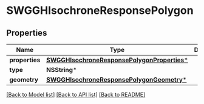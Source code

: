 # SWGGHIsochroneResponsePolygon

## Properties
Name | Type | Description | Notes
------------ | ------------- | ------------- | -------------
**properties** | [**SWGGHIsochroneResponsePolygonProperties***](SWGGHIsochroneResponsePolygonProperties.md) |  | [optional] 
**type** | **NSString*** |  | [optional] 
**geometry** | [**SWGGHIsochroneResponsePolygonGeometry***](SWGGHIsochroneResponsePolygonGeometry.md) |  | [optional] 

[[Back to Model list]](../README.md#documentation-for-models) [[Back to API list]](../README.md#documentation-for-api-endpoints) [[Back to README]](../README.md)


